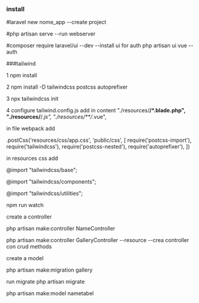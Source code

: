 ### install

#laravel new nome_app --create project 

#php artisan serve  --run webserver

#composer require laravel/ui --dev   --install ui for auth
php artisan ui vue --auth


###tailwind 

  1 npm install

  2 npm install -D tailwindcss postcss autoprefixer

  3 npx tailwindcss init

  4 configure tailwind.config.js   add in content
     "./resources/**/*.blade.php",
    "./resources/**/*.js",
    "./resources/**/*.vue",

 in file webpack add 

 .postCss('resources/css/app.css', 'public/css', [
    require('postcss-import'),
    require('tailwindcss'),
    require('postcss-nested'),
    require('autoprefixer'),
  ])


  in resources css add 

  @import "tailwindcss/base";

@import "tailwindcss/components";

@import "tailwindcss/utilities";

npm run watch


create a controller

php artisan make:controller NameController

php artisan make:controller GalleryController --resource  --crea controller con crud methods


create a model

php artisan make:migration gallery


run migrate
php artisan migrate

php artisan make:model nametabel